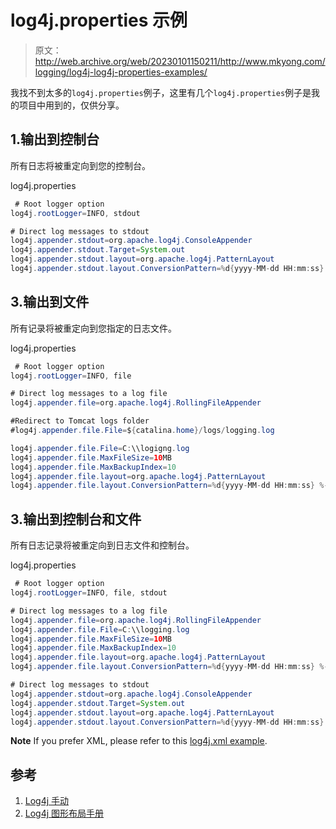 # log4j.properties 示例

> 原文：<http://web.archive.org/web/20230101150211/http://www.mkyong.com/logging/log4j-log4j-properties-examples/>

我找不到太多的`log4j.properties`例子，这里有几个`log4j.properties`例子是我的项目中用到的，仅供分享。

## 1.输出到控制台

所有日志将被重定向到您的控制台。

log4j.properties

```java
 # Root logger option
log4j.rootLogger=INFO, stdout

# Direct log messages to stdout
log4j.appender.stdout=org.apache.log4j.ConsoleAppender
log4j.appender.stdout.Target=System.out
log4j.appender.stdout.layout=org.apache.log4j.PatternLayout
log4j.appender.stdout.layout.ConversionPattern=%d{yyyy-MM-dd HH:mm:ss} %-5p %c{1}:%L - %m%n 
```

## 3.输出到文件

所有记录将被重定向到您指定的日志文件。

log4j.properties

```java
 # Root logger option
log4j.rootLogger=INFO, file

# Direct log messages to a log file
log4j.appender.file=org.apache.log4j.RollingFileAppender

#Redirect to Tomcat logs folder
#log4j.appender.file.File=${catalina.home}/logs/logging.log

log4j.appender.file.File=C:\\logigng.log
log4j.appender.file.MaxFileSize=10MB
log4j.appender.file.MaxBackupIndex=10
log4j.appender.file.layout=org.apache.log4j.PatternLayout
log4j.appender.file.layout.ConversionPattern=%d{yyyy-MM-dd HH:mm:ss} %-5p %c{1}:%L - %m%n 
```

## 3.输出到控制台和文件

所有日志记录将被重定向到日志文件和控制台。

log4j.properties

```java
 # Root logger option
log4j.rootLogger=INFO, file, stdout

# Direct log messages to a log file
log4j.appender.file=org.apache.log4j.RollingFileAppender
log4j.appender.file.File=C:\\logging.log
log4j.appender.file.MaxFileSize=10MB
log4j.appender.file.MaxBackupIndex=10
log4j.appender.file.layout=org.apache.log4j.PatternLayout
log4j.appender.file.layout.ConversionPattern=%d{yyyy-MM-dd HH:mm:ss} %-5p %c{1}:%L - %m%n

# Direct log messages to stdout
log4j.appender.stdout=org.apache.log4j.ConsoleAppender
log4j.appender.stdout.Target=System.out
log4j.appender.stdout.layout=org.apache.log4j.PatternLayout
log4j.appender.stdout.layout.ConversionPattern=%d{yyyy-MM-dd HH:mm:ss} %-5p %c{1}:%L - %m%n 
```

**Note**
If you prefer XML, please refer to this [log4j.xml example](http://web.archive.org/web/20220618160457/http://www.mkyong.com/logging/log4j-xml-example).

## 参考

1.  [Log4j 手动](http://web.archive.org/web/20220618160457/https://logging.apache.org/log4j/1.2/manual.html)
2.  [Log4j 图形布局手册](http://web.archive.org/web/20220618160457/https://logging.apache.org/log4j/1.2/apidocs/org/apache/log4j/PatternLayout.html)

<input type="hidden" id="mkyong-current-postId" value="2670">